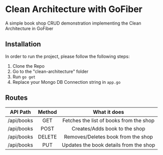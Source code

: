 # Clean Architecture with GoFiber

A simple book shop CRUD demonstration implementing the Clean Architecture in GoFiber

## Installation

In order to run the project, please follow the following steps:

1. Clone the Repo
2. Go to the "clean-architecture" folder
3. Run `go get`
4. Replace your Mongo DB Connection string in `app.go`

## Routes

|  API Path  | Method |               What it does              |
|:----------:|:------:|:---------------------------------------:|
| /api/books |   GET  | Fetches the list of books from the shop |
| /api/books |  POST  |      Creates/Adds book to the shop      |
| /api/books | DELETE |    Removes/Deletes book from the shop   |
| /api/books |  PUT |  Updates the book details from the shop |
